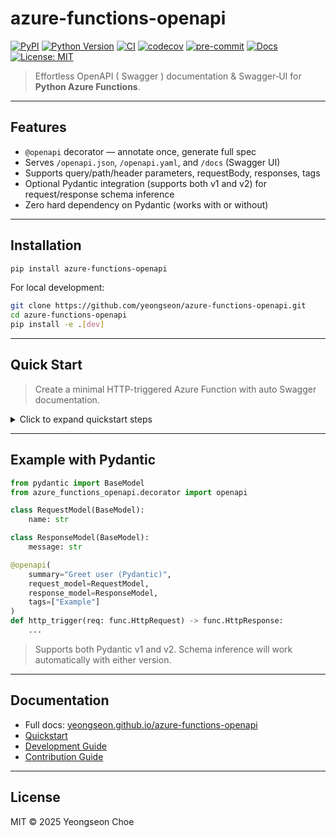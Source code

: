 # azure-functions-openapi

[![PyPI](https://img.shields.io/pypi/v/azure-functions-openapi.svg)](https://pypi.org/project/azure-functions-openapi/)
[![Python Version](https://img.shields.io/pypi/pyversions/azure-functions-openapi.svg)](https://pypi.org/project/azure-functions-openapi/)
[![CI](https://github.com/yeongseon/azure-functions-openapi/actions/workflows/test.yml/badge.svg)](https://github.com/yeongseon/azure-functions-openapi/actions/workflows/test.yml)
[![codecov](https://codecov.io/gh/yeongseon/azure-functions-openapi/branch/main/graph/badge.svg)](https://codecov.io/gh/yeongseon/azure-functions-openapi)
[![pre-commit](https://img.shields.io/badge/pre--commit-enabled-brightgreen?logo=pre-commit)](https://pre-commit.com/)
[![Docs](https://img.shields.io/badge/docs-gh--pages-blue)](https://yeongseon.github.io/azure-functions-openapi/)
[![License: MIT](https://img.shields.io/badge/License-MIT-yellow.svg)](LICENSE)

> Effortless OpenAPI ( Swagger ) documentation & Swagger‑UI for **Python Azure Functions**.

---

## Features

- `@openapi` decorator — annotate once, generate full spec
- Serves `/openapi.json`, `/openapi.yaml`, and `/docs` (Swagger UI)
- Supports query/path/header parameters, requestBody, responses, tags
- Optional Pydantic integration (supports both v1 and v2) for request/response schema inference
- Zero hard dependency on Pydantic  (works with or without)
---

## Installation

```bash
pip install azure-functions-openapi
```

For local development:

```bash
git clone https://github.com/yeongseon/azure-functions-openapi.git
cd azure-functions-openapi
pip install -e .[dev]
```

---

## Quick Start

> Create a minimal HTTP-triggered Azure Function with auto Swagger documentation.

<details>
<summary>Click to expand quickstart steps</summary>

1. Set up environment
```bash
python -m venv .venv
source .venv/bin/activate
pip install azure-functions azure-functions-worker azure-functions-openapi
```

2. Initialize Azure Functions project
```bash
func init hello_openapi --python
cd hello_openapi
```

3. Add `function_app.py` with OpenAPI-decorated function and endpoints:
```python
# hello_openapi/function_app.py

import json
import azure.functions as func
from azure_functions_openapi.decorator import openapi
from azure_functions_openapi.openapi import get_openapi_json, get_openapi_yaml
from azure_functions_openapi.swagger_ui import render_swagger_ui

app = func.FunctionApp()

@openapi(
    summary="Greet user",
    route="/api/http_trigger",
    request_model={"name": "string"},
    response_model={"message": "string"},
    tags=["Example"]
)
@app.function_name(name="http_trigger")
@app.route(route="/api/http_trigger", auth_level=func.AuthLevel.ANONYMOUS, methods=["POST"])
def main(req: func.HttpRequest) -> func.HttpResponse:
    try:
        data = req.get_json()
        name = data.get("name", "world")
        return func.HttpResponse(
            json.dumps({"message": f"Hello, {name}!"}),
            mimetype="application/json"
        )
    except Exception as e:
        return func.HttpResponse(f"Error: {str(e)}", status_code=400)

@app.function_name(name="openapi_json")
@app.route(route="/api/openapi.json", auth_level=func.AuthLevel.ANONYMOUS, methods=["GET"])
def openapi_json(req: func.HttpRequest) -> func.HttpResponse:
    return get_openapi_json()

@app.function_name(name="openapi_yaml")
@app.route(route="/api/openapi.yaml", auth_level=func.AuthLevel.ANONYMOUS, methods=["GET"])
def openapi_yaml(req: func.HttpRequest) -> func.HttpResponse:
    return get_openapi_yaml()

@app.function_name(name="swagger_ui")
@app.route(route="/api/docs", auth_level=func.AuthLevel.ANONYMOUS, methods=["GET"])
def swagger_ui(req: func.HttpRequest) -> func.HttpResponse:
    return render_swagger_ui()
```
>  Swagger UI (/docs) is now supported via render_swagger_ui() helper.

4. Run locally:
```bash
func start
```
OpenAPI JSON available at: http://localhost:7071/api/openapi.json
Swagger UI available at: http://localhost:7071/api/docs

5. Deploy:
```bash
func azure functionapp publish <FUNCTION-APP-NAME> --python
```
**OpenAPI JSON →** `https://<FUNCTION-APP-NAME>.azurewebsites.net/api/openapi.json`
**Swagger UI →** `https://<FUNCTION-APP-NAME>.azurewebsites.net/api/docs`

</details>

---

## Example with Pydantic

```python
from pydantic import BaseModel
from azure_functions_openapi.decorator import openapi

class RequestModel(BaseModel):
    name: str

class ResponseModel(BaseModel):
    message: str

@openapi(
    summary="Greet user (Pydantic)",
    request_model=RequestModel,
    response_model=ResponseModel,
    tags=["Example"]
)
def http_trigger(req: func.HttpRequest) -> func.HttpResponse:
    ...
```

>  Supports both Pydantic v1 and v2.
Schema inference will work automatically with either version.

---

## Documentation

- Full docs: [yeongseon.github.io/azure-functions-openapi](https://yeongseon.github.io/azure-functions-openapi/)
- [Quickstart](docs/usage.md)
- [Development Guide](docs/development.md)
- [Contribution Guide](docs/contributing.md)

---

## License

MIT © 2025 Yeongseon Choe
